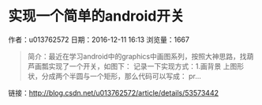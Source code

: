 # 实现一个简单的android开关
作者：u013762572
日期：2016-12-11 16:13
浏览量：1667
> 简介：最近在学习android中的graphics中画图系列，按照大神思路，找葫芦画瓢实现了一个开关，如图下： 
记录一下实现方式：1.画背景 
上图形状，分成两个半圆与一个矩形，那么代码可以写成：  pr...

 链接：http://blog.csdn.net/u013762572/article/details/53573442
